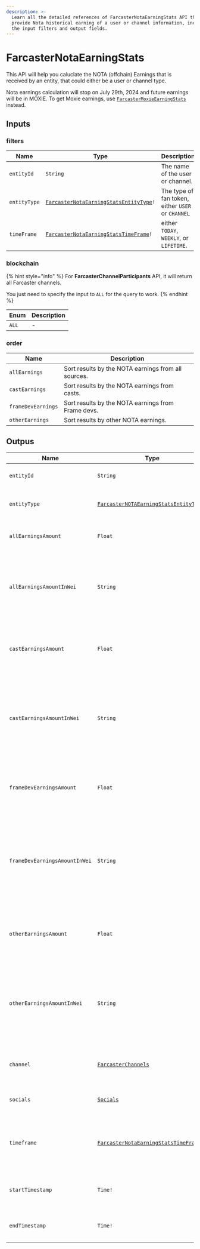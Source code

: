 ```yaml
---
description: >-
  Learn all the detailed references of FarcasterNotaEarningStats API that
  provide Nota historical earning of a user or channel information, including
  the input filters and output fields.
---
```


# FarcasterNotaEarningStats

This API will help you caluclate the NOTA (offchain) Earnings that is received by an entity, that could either be a user or channel type.

Nota earnings calculation will stop on July 29th, 2024 and future earnings will be in MOXIE. To get Moxie earnings, use [`FarcasterMoxieEarningStats`](farcastermoxieearningstats.md) instead.

## Inputs

### filters

| Name         | Type                                                                                       | Description                                       |
| ------------ | ------------------------------------------------------------------------------------------ | ------------------------------------------------- |
| `entityId`   | `String`                                                                                   | The name of the user or channel.                  |
| `entityType` | [`FarcasterNotaEarningStatsEntityType`](../enum/farcasternotaearningstatsentitytype.md)`!` | The type of fan token, either `USER` or `CHANNEL` |
| `timeFrame`  | [`FarcasterNotaEarningStatsTimeFrame`](../enum/farcasternotaearningstatstimeframe.md)`!`   | either `TODAY`, `WEEKLY`, or `LIFETIME`.          |

### blockchain

{% hint style="info" %}
For **FarcasterChannelParticipants** API, it will return all Farcaster channels.

You just need to specify the input to `ALL` for the query to work.
{% endhint %}

| Enum  | Description |
| ----- | ----------- |
| `ALL` | -           |

### order

| Name               | Description                                         |
| ------------------ | --------------------------------------------------- |
| `allEarnings`      | Sort results by the NOTA earnings from all sources. |
| `castEarnings`     | Sort results by the NOTA earnings from casts.       |
| `frameDevEarnings` | Sort results by the NOTA earnings from Frame devs.  |
| `otherEarnings`    | Sort results by other NOTA earnings.                |

## Outpus

| Name                          | Type                                                                                     | Description                                                                                              |
| ----------------------------- | ---------------------------------------------------------------------------------------- | -------------------------------------------------------------------------------------------------------- |
| `entityId`                    | `String`                                                                                 | The name of the user or channel.                                                                         |
| `entityType`                  | [`FarcasterNOTAEarningStatsEntityType!`](../enum/farcasternotaearningstatsentitytype.md) | The type of fan token, either `USER` or `CHANNEL`                                                        |
| `allEarningsAmount`           | `Float`                                                                                  | The total earnings of NOTA by the entity.                                                                |
| `allEarningsAmountInWei`      | `String`                                                                                 | The total earnings of NOTA by the entity in wei (multiply 10^18 from the original amount).               |
| `castEarningsAmount`          | `Float`                                                                                  | The earnings of NOTA earned from casts by the entity.                                                    |
| `castEarningsAmountInWei`     | `String`                                                                                 | The earnings of NOTA earned from casts by the entity in wei (multiply 10^18 from the original amount)    |
| `frameDevEarningsAmount`      | `Float`                                                                                  | The earnings of NOTA earned from frames by the entity.                                                   |
| `frameDevEarningsAmountInWei` | `String`                                                                                 | The earnings of NOTA earned from frames by the entity  in wei (multiply 10^18 from the original amount). |
| `otherEarningsAmount`         | `Float`                                                                                  | The earnings of NOTA earned from others by the entity.                                                   |
| `otherEarningsAmountInWei`    | `String`                                                                                 | The earnings of NOTA earned from others by the entity in wei (multiply 10^18 from the original amount).  |
| `channel`                     | [`FarcasterChannels`](farcasterchannels-api.md)                                          | Channel details if the entity is `CHANNEL` type.                                                         |
| `socials`                     | [`Socials`](socials-api.md)                                                              | User details if the entiy is `USER` type.                                                                |
| `timeframe`                   | [`FarcasterNotaEarningStatsTimeFrame`](../enum/farcasternotaearningstatstimeframe.md)    | either `TODAY`, `WEEKLY`, or `LIFETIME`, depending on the input chosen.                                  |
| `startTimestamp`              | `Time!`                                                                                  | The time when the entity start earning NOTA.                                                             |
| `endTimestamp`                | `Time!`                                                                                  | The time when the entity last earn NOTA.                                                                 |
